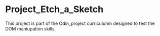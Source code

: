 # Project_Etch_a_Sketch

This project is part of the Odin_project curriculumn designed to test the DOM maniupation skills.
